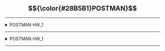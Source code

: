 ## $${\color{#28B5B1}POSTMAN}$$
---
<details>
<summary>POSTMAN HW_1</summary>
<a href="https://github.com/aikagv/postman/blob/main/hw_1/task_hw_1.md">HOME WORK 1</a>
</details>

___

<details>
<summary>POSTMAN HW_1</summary>
</details>

___